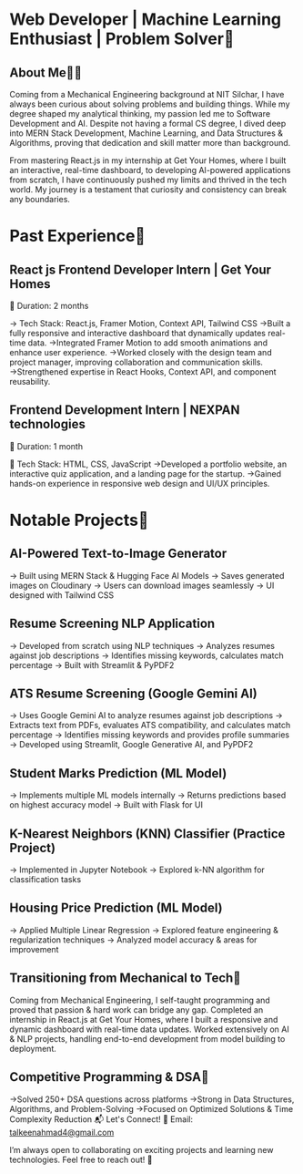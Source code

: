 # Web Developer | Machine Learning Enthusiast | Problem Solver🚀
## About Me👨‍💻 
Coming from a Mechanical Engineering background at NIT Silchar, I have always been curious about solving problems and building things. While my degree shaped my analytical thinking, my passion led me to Software Development and AI. Despite not having a formal CS degree, I dived deep into MERN Stack Development, Machine Learning, and Data Structures & Algorithms, proving that dedication and skill matter more than background.

From mastering React.js in my internship at Get Your Homes, where I built an interactive, real-time dashboard, to developing AI-powered applications from scratch, I have continuously pushed my limits and thrived in the tech world. My journey is a testament that curiosity and consistency can break any boundaries.

 # Past Experience💼
## React js Frontend Developer Intern | Get Your Homes
📅 Duration: 2 months

→ Tech Stack: React.js, Framer Motion, Context API, Tailwind CSS
→Built a fully responsive and interactive dashboard that dynamically updates real-time data.
→Integrated Framer Motion to add smooth animations and enhance user experience.
→Worked closely with the design team and project manager, improving collaboration and communication skills.
→Strengthened expertise in React Hooks, Context API, and component reusability.

## Frontend Development Intern | NEXPAN technologies

📅 Duration: 1 month

🔧 Tech Stack: HTML, CSS, JavaScript
→Developed a portfolio website, an interactive quiz application, and a landing page for the startup.
→Gained hands-on experience in responsive web design and UI/UX principles.

# Notable Projects🚀
## AI-Powered Text-to-Image Generator

→ Built using MERN Stack & Hugging Face AI Models
→ Saves generated images on Cloudinary
→ Users can download images seamlessly
→ UI designed with Tailwind CSS

## Resume Screening NLP Application

→ Developed from scratch using NLP techniques
→ Analyzes resumes against job descriptions
→ Identifies missing keywords, calculates match percentage
→ Built with Streamlit & PyPDF2

## ATS Resume Screening (Google Gemini AI)

→ Uses Google Gemini AI to analyze resumes against job descriptions
→ Extracts text from PDFs, evaluates ATS compatibility, and calculates match percentage
→ Identifies missing keywords and provides profile summaries
→ Developed using Streamlit, Google Generative AI, and PyPDF2

## Student Marks Prediction (ML Model)
→ Implements multiple ML models internally
→ Returns predictions based on highest accuracy model
→ Built with Flask for UI

## K-Nearest Neighbors (KNN) Classifier (Practice Project)
→ Implemented in Jupyter Notebook
→ Explored k-NN algorithm for classification tasks

## Housing Price Prediction (ML Model)
→ Applied Multiple Linear Regression
→ Explored feature engineering & regularization techniques
→ Analyzed model accuracy & areas for improvement

## Transitioning from Mechanical to Tech🎯
Coming from Mechanical Engineering, I self-taught programming and proved that passion & hard work can bridge any gap.
Completed an internship in React.js at Get Your Homes, where I built a responsive and dynamic dashboard with real-time data updates.
Worked extensively on AI & NLP projects, handling end-to-end development from model building to deployment.

## Competitive Programming & DSA📌
→Solved 250+ DSA questions across platforms
→Strong in Data Structures, Algorithms, and Problem-Solving
→Focused on Optimized Solutions & Time Complexity Reduction
📬 Let's Connect!
💌 Email: talkeenahmad4@gmail.com


I’m always open to collaborating on exciting projects and learning new technologies. Feel free to reach out! 🚀





<!---
TalkeenAhmadNomani/TalkeenAhmadNomani is a ✨ special ✨ repository because its `README.md` (this file) appears on your GitHub profile.
You can click the Preview link to take a look at your changes.
--->
